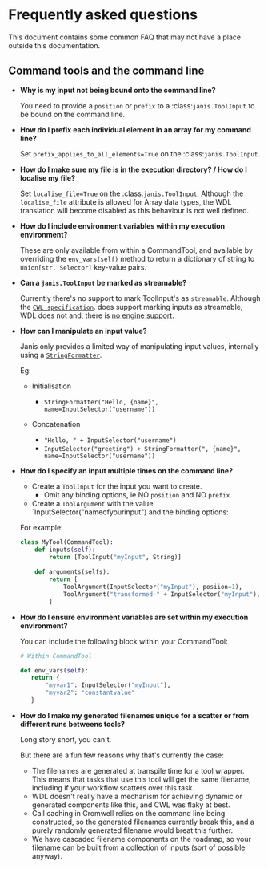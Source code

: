 # Frequently asked questions

This document contains some common FAQ that may not
have a place outside this documentation.


## Command tools and the command line

- **Why is my input not being bound onto the command line?**

    You need to provide a ``position`` or ``prefix`` to a :class:`janis.ToolInput` to be bound on the command line.

- **How do I prefix each individual element in an array for my command line?**

    Set ``prefix_applies_to_all_elements=True`` on the :class:`janis.ToolInput`.

- **How do I make sure my file is in the execution directory? / How do I localise my file?**

    Set ``localise_file=True`` on the :class:`janis.ToolInput`. Although the ``localise_file`` attribute is allowed for Array data types, the WDL translation will become disabled as this behaviour is not well defined.
    
- **How do I include environment variables within my execution environment?**

    These are only available from within a CommandTool, and available by overriding the ``env_vars(self)`` method to return a dictionary of string to ``Union[str, Selector]`` key-value pairs.

- **Can a `janis.ToolInput` be marked as streamable?**

    Currently there's no support to mark ToolInput's as `streamable`. Although the
    [`CWL specification`](https://www.commonwl.org/v1.1/CommandLineTool.html#CommandInputParameter).
    does support marking inputs as streamable, WDL does not and, there is 
    [no engine support](https://github.com/broadinstitute/cromwell/issues/3454#issuecomment-455367417). 
      
- **How can I manipulate an input value?**

    Janis only provides a limited way of manipulating input values, internally using a [`StringFormatter`](https://janis.readthedocs.io/en/latest/references/selectors.html#stringformatting).
    
    Eg:
    
    - Initialisation
        - ``StringFormatter("Hello, {name}", name=InputSelector("username"))``

    - Concatenation

        - ``"Hello, " + InputSelector("username")``
        - ``InputSelector("greeting") + StringFormatter(", {name}", name=InputSelector("username"))``      
      
      
- **How do I specify an input multiple times on the command line?**

    - Create a `ToolInput` for the input you want to create.
        - Omit any binding options, ie NO `position` and NO `prefix`. 
    - Create a `ToolArgument` with the value `InputSelector("nameofyourinput") and the binding options:
    
    For example:
    
    ```python
    class MyTool(CommandTool):
        def inputs(self):
            return [ToolInput("myInput", String)]
      
        def arguments(selfs):
            return [
                ToolArgument(InputSelector("myInput"), posiion=1),
                ToolArgument("transformed-" + InputSelector("myInput"), position=2, prefix="--name")
            ]
    ```

      
- **How do I ensure environment variables are set within my execution environment?**

    You can include the following block within your CommandTool:

    ```python
    # Within CommandTool
  
    def env_vars(self):
       return {
           "myvar1": InputSelector("myInput"),
           "myvar2": "constantvalue"
       }
    ```
   
- **How do I make my generated filenames unique for a scatter or from different runs betweens tools?**

    Long story short, you can't. 
    
    But there are a fun few reasons why that's currently the case:
    
    - The filenames are generated at transpile time for a tool wrapper. This means that tasks that use this tool will get the same filename, including if your workflow scatters over this task.
    - WDL doesn't really have a mechanism for achieving dynamic or generated components like this, and CWL was flaky at best.
    - Call caching in Cromwell relies on the command line being constructed, so the generated filenames currently break this, and a purely randomly generated filename would breat this further.
    - We have cascaded filename components on the roadmap, so your filename can be built from a collection of inputs (sort of possible anyway).